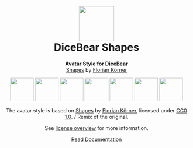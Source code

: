 <h1 align="center"><img src="https://dicebear.com/logo-readme.svg" width="96" /> <br />DiceBear Shapes</h1>
<p align="center">
  <strong>Avatar Style for <a href="https://dicebear.com/">DiceBear</a></strong><br />
  <a href="https://www.dicebear.com">Shapes</a> by <a href="https://www.dicebear.com">Florian Körner</a>
</p>

<p align="center">
  <img src="https://api.dicebear.com/6.x/shapes/svg?seed=Mimi" width="64" />
  <img src="https://api.dicebear.com/6.x/shapes/svg?seed=Sasha" width="64" />
  <img src="https://api.dicebear.com/6.x/shapes/svg?seed=Lilly" width="64" />
  <img src="https://api.dicebear.com/6.x/shapes/svg?seed=Tigger" width="64" />
  <img src="https://api.dicebear.com/6.x/shapes/svg?seed=Bella" width="64" />
  <img src="https://api.dicebear.com/6.x/shapes/svg?seed=Zoe" width="64" />
  <img src="https://api.dicebear.com/6.x/shapes/svg?seed=Kitty" width="64" />
</p>

<p align="center">
  The avatar style is based on <a href="https://www.dicebear.com">Shapes</a> by
  <a href="https://www.dicebear.com">Florian Körner</a>, licensed under
  <a href="https://creativecommons.org/publicdomain/zero/1.0/">CC0 1.0</a>. / Remix of the original.
</p>
<p align="center">
  See <a href="https://dicebear.com/licenses">license overview</a> for more information.
</p>

<p align="center">
  <a href="https://dicebear.com/styles/shapes">
    Read Documentation
  </a>
</p>
